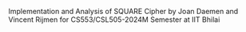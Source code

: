 Implementation and Analysis of SQUARE Cipher by Joan Daemen and Vincent Rijmen for CS553/CSL505-2024M Semester at IIT Bhilai
